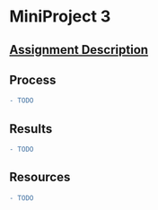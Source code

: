 # MiniProject 3

## [Assignment Description](A4-MP-MS.pdf)

## Process
```diff
- TODO
```

## Results
```diff
- TODO
```

## Resources
```diff
- TODO
```
